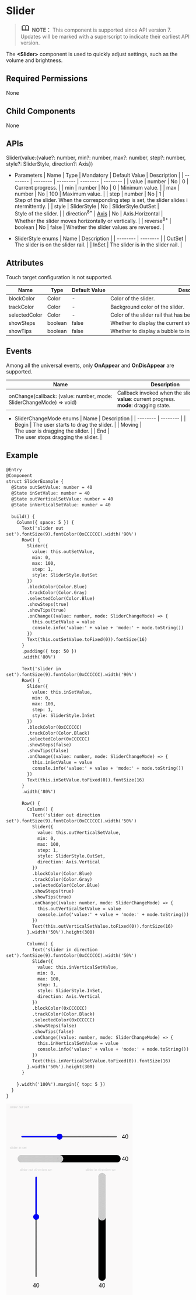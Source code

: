 # Slider


> ![icon-note.gif](public_sys-resources/icon-note.gif) **NOTE：**
> This component is supported since API version 7. Updates will be marked with a superscript to indicate their earliest API version.


The **&lt;Slider&gt;** component is used to quickly adjust settings, such as the volume and brightness.


## Required Permissions

None


## Child Components

None


## APIs

Slider(value:{value?: number, min?: number, max?: number, step?: number, style?: SliderStyle, direction?: Axis})

- Parameters
    | Name | Type | Mandatory | Default&nbsp;Value | Description |
  | -------- | -------- | -------- | -------- | -------- |
  | value | number | No | 0 | Current&nbsp;progress. |
  | min | number | No | 0 | Minimum&nbsp;value. |
  | max | number | No | 100 | Maximum&nbsp;value. |
  | step | number | No | 1 | Step&nbsp;of&nbsp;the&nbsp;slider.&nbsp;When&nbsp;the&nbsp;corresponding&nbsp;step&nbsp;is&nbsp;set,&nbsp;the&nbsp;slider&nbsp;slides&nbsp;intermittently. |
  | style | SliderStyle | No | SliderStyle.OutSet | Style&nbsp;of&nbsp;the&nbsp;slider. |
  | direction<sup>8+</sup> | [Axis](../reference/arkui-ts/ts-appendix-enums.md#axis-enums) | No | Axis.Horizontal | Whether&nbsp;the&nbsp;slider&nbsp;moves&nbsp;horizontally&nbsp;or&nbsp;vertically. |
  | reverse<sup>8+</sup> | boolean | No | false | Whether&nbsp;the&nbsp;slider&nbsp;values&nbsp;are&nbsp;reversed. |

- SliderStyle enums
    | Name | Description | 
  | -------- | -------- |
  | OutSet | The&nbsp;slider&nbsp;is&nbsp;on&nbsp;the&nbsp;slider&nbsp;rail. | 
  | InSet | The&nbsp;slider&nbsp;is&nbsp;in&nbsp;the&nbsp;slider&nbsp;rail. | 


## Attributes

Touch target configuration is not supported.

  | Name | Type | Default&nbsp;Value | Description | 
| -------- | -------- | -------- | -------- |
| blockColor | Color | - | Color&nbsp;of&nbsp;the&nbsp;slider. | 
| trackColor | Color | - | Background&nbsp;color&nbsp;of&nbsp;the&nbsp;slider. | 
| selectedColor | Color | - | Color&nbsp;of&nbsp;the&nbsp;slider&nbsp;rail&nbsp;that&nbsp;has&nbsp;been&nbsp;slid. | 
| showSteps | boolean | false | Whether&nbsp;to&nbsp;display&nbsp;the&nbsp;current&nbsp;step. | 
| showTips | boolean | false | Whether&nbsp;to&nbsp;display&nbsp;a&nbsp;bubble&nbsp;to&nbsp;indicate&nbsp;the&nbsp;percentage&nbsp;when&nbsp;sliding. | 


## Events

Among all the universal events, only **OnAppear** and **OnDisAppear** are supported.

| Name | Description |
| -------- | -------- |
| onChange(callback:&nbsp;(value:&nbsp;number,&nbsp;mode: SliderChangeMode)&nbsp;=&gt;&nbsp;void) | Callback&nbsp;invoked&nbsp;when&nbsp;the&nbsp;slider&nbsp;slides.<br/>**value**:&nbsp;current&nbsp;progress.<br/>**mode**:&nbsp;dragging&nbsp;state. |

- SliderChangeMode enums
    | Name | Description | 
  | -------- | -------- |
  | Begin | The&nbsp;user&nbsp;starts&nbsp;to&nbsp;drag&nbsp;the&nbsp;slider. | 
  | Moving | The&nbsp;user&nbsp;is&nbsp;dragging&nbsp;the&nbsp;slider. | 
  | End | The&nbsp;user&nbsp;stops&nbsp;dragging&nbsp;the&nbsp;slider. | 


## Example


```
@Entry
@Component
struct SliderExample {
  @State outSetValue: number = 40
  @State inSetValue: number = 40
  @State outVerticalSetValue: number = 40
  @State inVerticalSetValue: number = 40

  build() {
    Column({ space: 5 }) {
      Text('slider out set').fontSize(9).fontColor(0xCCCCCC).width('90%')
      Row() {
        Slider({
          value: this.outSetValue,
          min: 0,
          max: 100,
          step: 1,
          style: SliderStyle.OutSet
        })
        .blockColor(Color.Blue)
        .trackColor(Color.Gray)
        .selectedColor(Color.Blue)
        .showSteps(true)
        .showTips(true)
        .onChange((value: number, mode: SliderChangeMode) => {
          this.outSetValue = value
          console.info('value:' + value + 'mode:' + mode.toString())
        })
        Text(this.outSetValue.toFixed(0)).fontSize(16)
      }
      .padding({ top: 50 })
      .width('80%')

      Text('slider in set').fontSize(9).fontColor(0xCCCCCC).width('90%')
      Row() {
        Slider({
          value: this.inSetValue,
          min: 0,
          max: 100,
          step: 1,
          style: SliderStyle.InSet
        })
        .blockColor(0xCCCCCC)
        .trackColor(Color.Black)
        .selectedColor(0xCCCCCC)
        .showSteps(false)
        .showTips(false)
        .onChange((value: number, mode: SliderChangeMode) => {
          this.inSetValue = value
          console.info('value:' + value + 'mode:' + mode.toString())
        })
        Text(this.inSetValue.toFixed(0)).fontSize(16)
      }
      .width('80%')

      Row() {
        Column() {
          Text('slider out direction set').fontSize(9).fontColor(0xCCCCCC).width('50%')
          Slider({
            value: this.outVerticalSetValue,
            min: 0,
            max: 100,
            step: 1,
            style: SliderStyle.OutSet,
            direction: Axis.Vertical
          })
          .blockColor(Color.Blue)
          .trackColor(Color.Gray)
          .selectedColor(Color.Blue)
          .showSteps(true)
          .showTips(true)
          .onChange((value: number, mode: SliderChangeMode) => {
            this.outVerticalSetValue = value
            console.info('value:' + value + 'mode:' + mode.toString())
          })
          Text(this.outVerticalSetValue.toFixed(0)).fontSize(16)
        }.width('50%').height(300)

        Column() {
          Text('slider in direction set').fontSize(9).fontColor(0xCCCCCC).width('50%')
          Slider({
            value: this.inVerticalSetValue,
            min: 0,
            max: 100,
            step: 1,
            style: SliderStyle.InSet,
            direction: Axis.Vertical
          })
          .blockColor(0xCCCCCC)
          .trackColor(Color.Black)
          .selectedColor(0xCCCCCC)
          .showSteps(false)
          .showTips(false)
          .onChange((value: number, mode: SliderChangeMode) => {
            this.inVerticalSetValue = value
            console.info('value:' + value + 'mode:' + mode.toString())
          })
          Text(this.inVerticalSetValue.toFixed(0)).fontSize(16)
        }.width('50%').height(300)
      }

    }.width('100%').margin({ top: 5 })
  }
}
```

![en-us_image_0000001211898492](figures/en-us_image_0000001211898492.gif)
